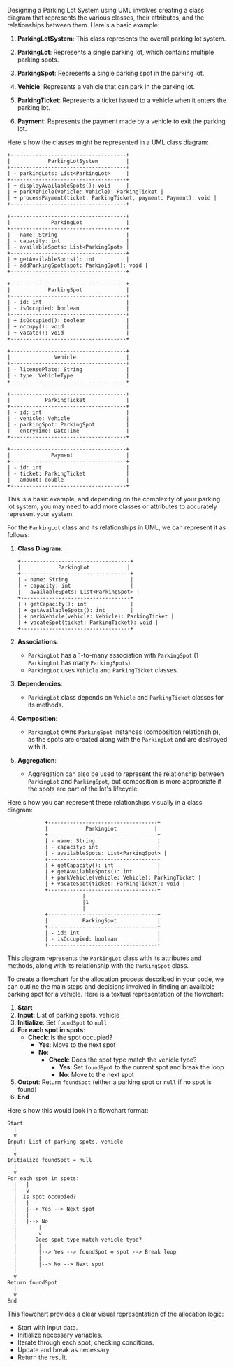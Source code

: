 Designing a Parking Lot System using UML involves creating a class diagram that represents the various classes, their attributes, and the relationships between them. Here's a basic example:

1. **ParkingLotSystem**: This class represents the overall parking lot system.

2. **ParkingLot**: Represents a single parking lot, which contains multiple parking spots.

3. **ParkingSpot**: Represents a single parking spot in the parking lot.

4. **Vehicle**: Represents a vehicle that can park in the parking lot.

5. **ParkingTicket**: Represents a ticket issued to a vehicle when it enters the parking lot.

6. **Payment**: Represents the payment made by a vehicle to exit the parking lot.

Here's how the classes might be represented in a UML class diagram:

```
+-------------------------------------+
|            ParkingLotSystem         |
+-------------------------------------+
| - parkingLots: List<ParkingLot>     |
+-------------------------------------+
| + displayAvailableSpots(): void     |
| + parkVehicle(vehicle: Vehicle): ParkingTicket |
| + processPayment(ticket: ParkingTicket, payment: Payment): void |
+-------------------------------------+

+-------------------------------------+
|             ParkingLot              |
+-------------------------------------+
| - name: String                      |
| - capacity: int                     |
| - availableSpots: List<ParkingSpot> |
+-------------------------------------+
| + getAvailableSpots(): int          |
| + addParkingSpot(spot: ParkingSpot): void |
+-------------------------------------+

+-------------------------------------+
|            ParkingSpot              |
+-------------------------------------+
| - id: int                           |
| - isOccupied: boolean               |
+-------------------------------------+
| + isOccupied(): boolean             |
| + occupy(): void                    |
| + vacate(): void                    |
+-------------------------------------+

+-------------------------------------+
|              Vehicle                |
+-------------------------------------+
| - licensePlate: String              |
| - type: VehicleType                 |
+-------------------------------------+

+-------------------------------------+
|           ParkingTicket             |
+-------------------------------------+
| - id: int                           |
| - vehicle: Vehicle                  |
| - parkingSpot: ParkingSpot          |
| - entryTime: DateTime               |
+-------------------------------------+

+-------------------------------------+
|             Payment                 |
+-------------------------------------+
| - id: int                           |
| - ticket: ParkingTicket             |
| - amount: double                    |
+-------------------------------------+
```

This is a basic example, and depending on the complexity of your parking lot system, you may need to add more classes or attributes to accurately represent your system.

For the `ParkingLot` class and its relationships in UML, we can represent it as follows:

1. **Class Diagram**:
   ```
   +-----------------------------------+
   |            ParkingLot            |
   +-----------------------------------+
   | - name: String                    |
   | - capacity: int                   |
   | - availableSpots: List<ParkingSpot> |
   +-----------------------------------+
   | + getCapacity(): int              |
   | + getAvailableSpots(): int        |
   | + parkVehicle(vehicle: Vehicle): ParkingTicket |
   | + vacateSpot(ticket: ParkingTicket): void |
   +-----------------------------------+
   ```

2. **Associations**:
    - `ParkingLot` has a 1-to-many association with `ParkingSpot` (1 `ParkingLot` has many `ParkingSpots`).
    - `ParkingLot` uses `Vehicle` and `ParkingTicket` classes.

3. **Dependencies**:
    - `ParkingLot` class depends on `Vehicle` and `ParkingTicket` classes for its methods.

4. **Composition**:
    - `ParkingLot` owns `ParkingSpot` instances (composition relationship), as the spots are created along with the `ParkingLot` and are destroyed with it.

5. **Aggregation**:
    - Aggregation can also be used to represent the relationship between `ParkingLot` and `ParkingSpot`, but composition is more appropriate if the spots are part of the lot's lifecycle.

Here's how you can represent these relationships visually in a class diagram:

```
            +-----------------------------------+
            |            ParkingLot            |
            +-----------------------------------+
            | - name: String                    |
            | - capacity: int                   |
            | - availableSpots: List<ParkingSpot> |
            +-----------------------------------+
            | + getCapacity(): int              |
            | + getAvailableSpots(): int        |
            | + parkVehicle(vehicle: Vehicle): ParkingTicket |
            | + vacateSpot(ticket: ParkingTicket): void |
            +-----------------------------------+
                        |
                        |1
                        |
            +-----------------------------------+
            |           ParkingSpot             |
            +-----------------------------------+
            | - id: int                         |
            | - isOccupied: boolean             |
            +-----------------------------------+
```

This diagram represents the `ParkingLot` class with its attributes and methods, along with its relationship with the `ParkingSpot` class.

To create a flowchart for the allocation process described in your code, we can outline the main steps and decisions involved in finding an available parking spot for a vehicle. Here is a textual representation of the flowchart:

1. **Start**
2. **Input**: List of parking spots, vehicle
3. **Initialize**: Set `foundSpot` to `null`
4. **For each spot in spots**:
    - **Check**: Is the spot occupied?
        - **Yes**: Move to the next spot
        - **No**:
            - **Check**: Does the spot type match the vehicle type?
                - **Yes**: Set `foundSpot` to the current spot and break the loop
                - **No**: Move to the next spot
5. **Output**: Return `foundSpot` (either a parking spot or `null` if no spot is found)
6. **End**

Here's how this would look in a flowchart format:

```
Start
  |
  v
Input: List of parking spots, vehicle
  |
  v
Initialize foundSpot = null
  |
  v
For each spot in spots:
  |   |
  |   v
  |  Is spot occupied?
  |   |
  |   |--> Yes --> Next spot
  |   |
  |   |--> No
  |       |
  |       v
  |      Does spot type match vehicle type?
  |       |
  |       |--> Yes --> foundSpot = spot --> Break loop
  |       |
  |       |--> No --> Next spot
  |
  v
Return foundSpot
  |
  v
End
```

This flowchart provides a clear visual representation of the allocation logic:
- Start with input data.
- Initialize necessary variables.
- Iterate through each spot, checking conditions.
- Update and break as necessary.
- Return the result.